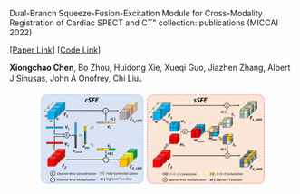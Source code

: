 Dual-Branch Squeeze-Fusion-Excitation Module for Cross-Modality Registration of Cardiac SPECT and CT"
collection: publications (MICCAI 2022)  

[[Paper Link](https://link.springer.com/chapter/10.1007/978-3-031-16446-0_5)] 
[[Code Link](https://github.com/XiongchaoChen/DuSFE_CrossRegistration)]

**Xiongchao Chen**, Bo Zhou, Huidong Xie, Xueqi Guo, Jiazhen Zhang, Albert J Sinusas, John A Onofrey, Chi Liu。

<div align="center">
<img src="../images_paper/2022-1.png" width=80% />
</div>
